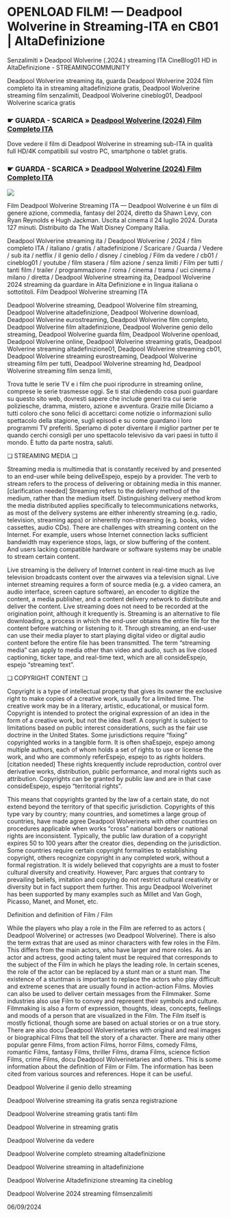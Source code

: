 # OPENLOAD FILM! — Deadpool Wolverine in Streaming-ITA en CB01 | AltaDefinizione

Senzalimiti » Deadpool Wolverine (.2024.) streaming ITA CineBlog01 HD in AltaDefinizione - STREAMINGCOMMUNITY

Deadpool Wolverine streaming ita, guarda Deadpool Wolverine 2024 film completo ita in streaming altadefinizione gratis, Deadpool Wolverine streaming film senzalimiti, Deadpool Wolverine cineblog01, Deadpool Wolverine scarica gratis

### ☛ GUARDA - SCARICA » [Deadpool Wolverine (2024) Film Completo ITA](https://t.co/WBqhtaO75r)

Dove vedere il film di Deadpool Wolverine in streaming sub-ITA in qualità full HD/4K compatibili sul vostro PC, smartphone o tablet gratis.

### ☛ GUARDA - SCARICA » [Deadpool Wolverine (2024) Film Completo ITA](https://t.co/WBqhtaO75r)

<p dir="auto"><a href="https://t.co/WBqhtaO75r" title="MKVPLAY" rel="nofollow"><img src="https://i.imgur.com/jhNGoEt.gif" style="max-width: 100%;"></a></p>

Film Deadpool Wolverine Streaming ITA — Deadpool Wolverine è un film di genere azione, commedia, fantasy del 2024, diretto da Shawn Levy, con Ryan Reynolds e Hugh Jackman. Uscita al cinema il 24 luglio 2024. Durata 127 minuti. Distribuito da The Walt Disney Company Italia.

Deadpool Wolverine streaming ita / Deadpool Wolverine / 2024 / film completo ITA / italiano / gratis / altadefinizione / Scaricare / Guarda / Vedere / sub ita / netflix / il genio dello / disney / cineblog / Film da vedere / cb01 / cineblog01 / youtube / film stasera / film azione / senza limiti / Film per tutti / tanti film / trailer / programmazione / roma / cinema / trama / uci cinema / milano / diretta / Deadpool Wolverine streaming ita, Deadpool Wolverine 2024 streaming da guardare in Alta Definizione e in lingua italiana o sottotitoli. Film Deadpool Wolverine streaming ITA

Deadpool Wolverine streaming, Deadpool Wolverine film streaming, Deadpool Wolverine altadefinizione, Deadpool Wolverine download, Deadpool Wolverine eurostreaming, Deadpool Wolverine film completo, Deadpool Wolverine film altadefinizione, Deadpool Wolverine genio dello streaming, Deadpool Wolverine guarda film, Deadpool Wolverine openload, Deadpool Wolverine online, Deadpool Wolverine streaming gratis, Deadpool Wolverine streaming altadefinizione01, Deadpool Wolverine streaming cb01, Deadpool Wolverine streaming eurostreaming, Deadpool Wolverine streaming film per tutti, Deadpool Wolverine streaming hd, Deadpool Wolverine streaming film senza limiti,

Trova tutte le serie TV e i film che puoi riprodurre in streaming online, comprese le serie trasmesse oggi. Se ti stai chiedendo cosa puoi guardare su questo sito web, dovresti sapere che include generi tra cui serie poliziesche, dramma, mistero, azione e avventura. Grazie mille Diciamo a tutti coloro che sono felici di accettarci come notizie o informazioni sullo spettacolo della stagione, sugli episodi e su come guardano i loro programmi TV preferiti. Speriamo di poter diventare il miglior partner per te quando cerchi consigli per uno spettacolo televisivo da vari paesi in tutto il mondo. È tutto da parte nostra, saluti.

❏ STREAMING MEDIA ❏

Streaming media is multimedia that is constantly received by and presented to an end-user while being deliveEspejo, espejo by a provider. The verb to stream refers to the process of delivering or obtaining media in this manner.[clarification needed] Streaming refers to the delivery method of the medium, rather than the medium itself. Distinguishing delivery method krom the media distributed applies specifically to telecommunications networks, as most of the delivery systems are either inherently streaming (e.g. radio, television, streaming apps) or inherently non-streaming (e.g. books, video cassettes, audio CDs). There are challenges with streaming content on the Internet. For example, users whose Internet connection lacks sufficient bandwidth may experience stops, lags, or slow buffering of the content. And users lacking compatible hardware or software systems may be unable to stream certain content.

Live streaming is the delivery of Internet content in real-time much as live television broadcasts content over the airwaves via a television signal. Live internet streaming requires a form of source media (e.g. a video camera, an audio interface, screen capture software), an encoder to digitize the content, a media publisher, and a content delivery network to distribute and deliver the content. Live streaming does not need to be recorded at the origination point, although it krequently is. Streaming is an alternative to file downloading, a process in which the end-user obtains the entire file for the content before watching or listening to it. Through streaming, an end-user can use their media player to start playing digital video or digital audio content before the entire file has been transmitted. The term “streaming media” can apply to media other than video and audio, such as live closed captioning, ticker tape, and real-time text, which are all consideEspejo, espejo “streaming text”.

❏ COPYRIGHT CONTENT ❏

Copyright is a type of intellectual property that gives its owner the exclusive right to make copies of a creative work, usually for a limited time. The creative work may be in a literary, artistic, educational, or musical form. Copyright is intended to protect the original expression of an idea in the form of a creative work, but not the idea itself. A copyright is subject to limitations based on public interest considerations, such as the fair use doctrine in the United States. Some jurisdictions require “fixing” copyrighted works in a tangible form. It is often shaEspejo, espejo among multiple authors, each of whom holds a set of rights to use or license the work, and who are commonly referEspejo, espejo to as rights holders.[citation needed] These rights krequently include reproduction, control over derivative works, distribution, public performance, and moral rights such as attribution. Copyrights can be granted by public law and are in that case consideEspejo, espejo “territorial rights”.

This means that copyrights granted by the law of a certain state, do not extend beyond the territory of that specific jurisdiction. Copyrights of this type vary by country; many countries, and sometimes a large group of countries, have made agree Deadpool Wolverinets with other countries on procedures applicable when works “cross” national borders or national rights are inconsistent. Typically, the public law duration of a copyright expires 50 to 100 years after the creator dies, depending on the jurisdiction. Some countries require certain copyright formalities to establishing copyright, others recognize copyright in any completed work, without a formal registration. It is widely believed that copyrights are a must to foster cultural diversity and creativity. However, Parc argues that contrary to prevailing beliefs, imitation and copying do not restrict cultural creativity or diversity but in fact support them further. This argu Deadpool Wolverinet has been supported by many examples such as Millet and Van Gogh, Picasso, Manet, and Monet, etc.

Definition and definition of Film / Film

While the players who play a role in the Film are referred to as actors ( Deadpool Wolverine) or actresses (wo Deadpool Wolverine). There is also the term extras that are used as minor characters with few roles in the Film. This differs from the main actors, who have larger and more roles. As an actor and actress, good acting talent must be required that corresponds to the subject of the Film in which he plays the leading role. In certain scenes, the role of the actor can be replaced by a stunt man or a stunt man. The existence of a stuntman is important to replace the actors who play difficult and extreme scenes that are usually found in action-action Films. Movies can also be used to deliver certain messages from the Filmmaker. Some industries also use Film to convey and represent their symbols and culture. Filmmaking is also a form of expression, thoughts, ideas, concepts, feelings and moods of a person that are visualized in the Film. The Film itself is mostly fictional, though some are based on actual stories or on a true story. There are also docu Deadpool Wolverinetaries with original and real images or biographical Films that tell the story of a character. There are many other popular genre Films, from action Films, horror Films, comedy Films, romantic Films, fantasy Films, thriller Films, drama Films, science fiction Films, crime Films, docu Deadpool Wolverinetaries and others. This is some information about the definition of Film or Film. The information has been cited from various sources and references. Hope it can be useful.

Deadpool Wolverine il genio dello streaming

Deadpool Wolverine streaming ita gratis senza registrazione

Deadpool Wolverine streaming gratis tanti film

Deadpool Wolverine in streaming gratis

Deadpool Wolverine da vedere

Deadpool Wolverine completo streaming altadefinizione

Deadpool Wolverine streaming in altadefinizione

Deadpool Wolverine Altadefinizione streaming ita cineblog

Deadpool Wolverine 2024 streaming filmsenzalimiti

06/09/2024
